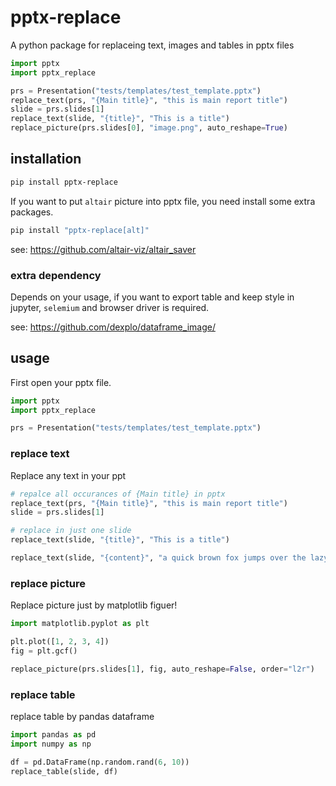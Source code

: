 # pptx-replace

A python package for replaceing text, images and tables in pptx files

```python
import pptx
import pptx_replace

prs = Presentation("tests/templates/test_template.pptx")
replace_text(prs, "{Main title}", "this is main report title")
slide = prs.slides[1]
replace_text(slide, "{title}", "This is a title")
replace_picture(prs.slides[0], "image.png", auto_reshape=True)
```

## installation

```bash
pip install pptx-replace
```

If you want to put `altair` picture into pptx file, you need install some extra packages.

```bash
pip install "pptx-replace[alt]"
```

see: <https://github.com/altair-viz/altair_saver>

### extra dependency

Depends on your usage, if you want to export table and keep style in jupyter, `selemium` and browser driver is required.

see: <https://github.com/dexplo/dataframe_image/>


## usage

First open your pptx file.

```python
import pptx
import pptx_replace

prs = Presentation("tests/templates/test_template.pptx")
```


### replace text

Replace any text in your ppt

```python
# repalce all occurances of {Main title} in pptx
replace_text(prs, "{Main title}", "this is main report title")
slide = prs.slides[1]

# replace in just one slide
replace_text(slide, "{title}", "This is a title")

replace_text(slide, "{content}", "a quick brown fox jumps over the lazy dog\n" * 5)
```

### replace picture

Replace picture just by matplotlib figuer!

```python
import matplotlib.pyplot as plt

plt.plot([1, 2, 3, 4])
fig = plt.gcf()

replace_picture(prs.slides[1], fig, auto_reshape=False, order="l2r")
```

### replace table

replace table by pandas dataframe

```python
import pandas as pd
import numpy as np

df = pd.DataFrame(np.random.rand(6, 10))
replace_table(slide, df)

```
